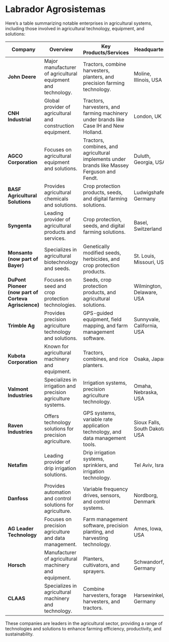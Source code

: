 # Labrador  Agrosistemas

Here’s a table summarizing notable enterprises in agricultural systems, including those involved in agricultural technology, equipment, and solutions:

| **Company** | **Overview** | **Key Products/Services** | **Headquarters** |
| --- | --- | --- | --- |
| **John Deere** | Major manufacturer of agricultural equipment and technology. | Tractors, combine harvesters, planters, and precision farming technology. | Moline, Illinois, USA |
| **CNH Industrial** | Global provider of agricultural and construction equipment. | Tractors, harvesters, and farming machinery under brands like Case IH and New Holland. | London, UK |
| **AGCO Corporation** | Focuses on agricultural equipment and solutions. | Tractors, combines, and agricultural implements under brands like Massey Ferguson and Fendt. | Duluth, Georgia, USA |
| **BASF Agricultural Solutions** | Provides agricultural chemicals and solutions. | Crop protection products, seeds, and digital farming solutions. | Ludwigshafen, Germany |
| **Syngenta** | Leading provider of agricultural products and services. | Crop protection, seeds, and digital farming solutions. | Basel, Switzerland |
| **Monsanto (now part of Bayer)** | Specializes in agricultural biotechnology and seeds. | Genetically modified seeds, herbicides, and crop protection products. | St. Louis, Missouri, USA |
| **DuPont Pioneer (now part of Corteva Agriscience)** | Focuses on seed and crop protection technologies. | Seeds, crop protection products, and agricultural solutions. | Wilmington, Delaware, USA |
| **Trimble Ag** | Provides precision agriculture technology and solutions. | GPS-guided equipment, field mapping, and farm management software. | Sunnyvale, California, USA |
| **Kubota Corporation** | Known for agricultural machinery and equipment. | Tractors, combines, and rice planters. | Osaka, Japan |
| **Valmont Industries** | Specializes in irrigation and precision agriculture systems. | Irrigation systems, precision agriculture technology. | Omaha, Nebraska, USA |
| **Raven Industries** | Offers technology solutions for precision agriculture. | GPS systems, variable rate application technology, and data management tools. | Sioux Falls, South Dakota, USA |
| **Netafim** | Leading provider of drip irrigation solutions. | Drip irrigation systems, sprinklers, and irrigation technology. | Tel Aviv, Israel |
| **Danfoss** | Provides automation and control solutions for agriculture. | Variable frequency drives, sensors, and control systems. | Nordborg, Denmark |
| **AG Leader Technology** | Focuses on precision agriculture and data management. | Farm management software, precision planting, and harvesting technology. | Ames, Iowa, USA |
| **Horsch** | Manufacturer of agricultural machinery and equipment. | Planters, cultivators, and sprayers. | Schwandorf, Germany |
| **CLAAS** | Specializes in agricultural machinery and technology. | Combine harvesters, forage harvesters, and tractors. | Harsewinkel, Germany |

These companies are leaders in the agricultural sector, providing a range of technologies and solutions to enhance farming efficiency, productivity, and sustainability.